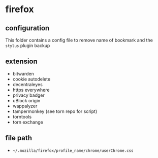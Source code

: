 # firefox

## configuration

This folder contains a config file to remove name of bookmark and the `stylus`
plugin backup

## extension

- bitwarden
- cookie autodelete
- decentraleyes
- https everywhere
- privacy badger
- uBlock origin
- wappalyzer
- tampermonkey (see torn repo for script)
- torntools
- torn exchange

## file path

- `~/.mozilla/firefox/profile_name/chrome/userChrome.css`
